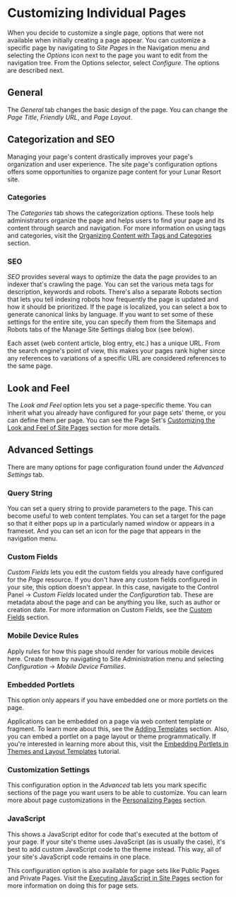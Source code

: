 # Customizing Individual Pages

When you decide to customize a single page, options that were not available when
initially creating a page appear. You can customize a specific page by
navigating to *Site Pages* in the Navigation menu and selecting the *Options*
icon next to the page you want to edit from the navigation tree. From the
Options selector, select *Configure*. The options are described next. 

## General [](id=general)

The *General* tab changes the basic design of the page. You can change the *Page
Title*, *Friendly URL*, and *Page Layout*. 

## Categorization and SEO [](id=categorization-and-seo)

Managing your page's content drastically improves your page's organization and
user experience. The site page's configuration options offers some opportunities
to organize page content for your Lunar Resort site.

### Categories [](id=categories)

The *Categories* tab shows the categorization options. These tools help
administrators organize the page and helps users to find your page and its
content through search and navigation. For more information on using tags and
categories, visit the 
[Organizing Content with Tags and Categories](/discover/portal/-/knowledge_base/7-1/organizing-content-with-tags-and-categories)
section.

### SEO [](id=seo)

*SEO* provides several ways to optimize the data the page provides to an indexer
that's crawling the page. You can set the various meta tags for description,
keywords and robots. There's also a separate Robots section that lets you tell
indexing robots how frequently the page is updated and how it should be
prioritized. If the page is localized, you can select a box to generate
canonical links by language. If you want to set some of these settings for the
entire site, you can specify them from the Sitemaps and Robots tabs of the
Manage Site Settings dialog box (see below).

Each asset (web content article, blog entry, etc.) has a unique URL. From the
search engine's point of view, this makes your pages rank higher since any
references to variations of a specific URL are considered references to the same
page.

## Look and Feel [](id=look-and-feel)

The *Look and Feel* option lets you set a page-specific theme. You can inherit
what you already have configured for your page sets' theme, or you can define
them per page. You can see the Page Set's
[Customizing the Look and Feel of Site Pages](/discover/portal/-/knowledge_base/7-1/creating-and-managing-pages#customizing-the-look-and-feel-of-site-pages)
section for more details.

## Advanced Settings [](id=advanced-settings)

There are many options for page configuration found under the *Advanced 
Settings* tab. 

### Query String [](id=query-string)

You can set a query string to provide parameters to the page. This can become
useful to web content templates. You can set a target for the page so that it
either pops up in a particularly named window or appears in a frameset. And you
can set an icon for the page that appears in the navigation menu.

### Custom Fields [](id=custom-fields)

*Custom Fields* lets you edit the custom fields you already have configured for
the *Page* resource. If you don't have any custom fields configured in your
site, this option doesn't appear. In this case, navigate to the Control
Panel &rarr; *Custom Fields* located under the *Configuration* tab. These are
metadata about the page and can be anything you like, such as author or creation
date. For more information on Custom Fields, see the 
[Custom Fields](/discover/portal/-/knowledge_base/7-1/custom-fields) section.

### Mobile Device Rules [](id=mobile-device-rules)

Apply rules for how this page should render for various mobile devices here.
Create them by navigating to Site Administration menu and selecting
*Configuration* &rarr; *Mobile Device Families*.

### Embedded Portlets [](id=embedded-portlets)

This option only appears if you have embedded one or more portlets on
the page. 

Applications can be embedded on a page via web content template or fragment. To
learn more about this, see the 
[Adding Templates](/discover/portal/-/knowledge_base/7-1/designing-uniform-content#adding-templates)
section. Also, you can embed a portlet on a page layout or theme
programmatically. If you're interested in learning more about this, visit the
[Embedding Portlets in Themes and Layout Templates](/develop/tutorials/-/knowledge_base/7-1/embedding-portlets-in-themes-and-layout-templates)
tutorial.

### Customization Settings [](id=customization-settings)

This configuration option in the *Advanced* tab lets you mark specific
sections of the page you want users to be able to customize. You can learn more
about page customizations in the
[Personalizing Pages](/discover/portal/-/knowledge_base/7-1/creating-and-managing-pages#personalizing-pages)
section.

### JavaScript [](id=javascript)

This shows a JavaScript editor for code that's executed at the bottom of your
page. If your site's theme uses JavaScript (as is usually the case), it's best
to add custom JavaScript code to the theme instead. This way, all of your site's
JavaScript code remains in one place.

This configuration option is also available for page sets like Public Pages and
Private Pages. Visit the
[Executing JavaScript in Site Pages](/discover/portal/-/knowledge_base/7-1/creating-and-managing-pages#executing-javascript-in-site-pages)
section for more information on doing this for page sets.
